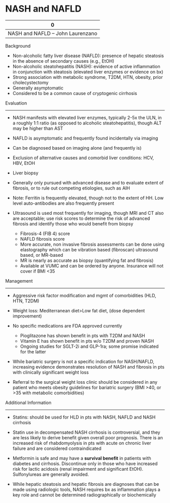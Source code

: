 # NASH and NAFLD
 
| 0                                |
|----------------------------------|
| NASH and NAFLD – John Laurenzano |

Background

-   Non-alcoholic fatty liver disease (NAFLD): presence of hepatic
    steatosis in the absence of secondary causes (e.g., EtOH)
-   Non-alcoholic steatohepatitis (NASH): evidence of active
    inflammation in conjunction with steatosis (elevated liver enzymes
    or evidence on bx)
-   Strong association with metabolic syndrome, T2DM, HTN, obesity,
    prior cholecystectomy
-   Generally asymptomatic
-   Considered to be a common cause of cryptogenic cirrhosis

Evaluation

-   -   -   

-   NASH manifests with elevated liver enzymes, typically 2-5x the ULN,
    in a roughly 1:1 ratio (as opposed to alcoholic steatohepatitis),
    though ALT may be higher than AST

-   NAFLD is asymptomatic and frequently found incidentally via imaging

-   Can be diagnosed based on imaging alone (and frequently is)

-   Exclusion of alternative causes and comorbid liver conditions: HCV,
    HBV, EtOH

-   Liver biopsy

-   Generally only pursued with advanced disease and to evaluate extent
    of fibrosis, or to rule out competing etiologies, such as AIH

-   Note: Ferritin is frequently elevated, though not to the extent of
    HH. Low level auto-antibodies are also frequently present

-   Ultrasound is used most frequently for imaging, though MRI and CT
    also are acceptable;
    use risk scores to determine the risk of advanced fibrosis and
    identify those who would benefit from biopsy
    -   Fibrosis-4 (FIB 4) score
    -   NAFLD fibrosis score
    -   More accurate, non invasive fibrosis assessments can be done
        using elastography which can be vibration based (fibroscan)
        ultrasound based, or MR-based
    -   MR is nearly as accurate as biopsy (quantifying fat and
        fibrosis)
    -   Available at VUMC and can be ordered by anyone. Insurance will
        not cover if BMI \<35

Management

-   -   -   

-   Aggressive risk factor modification and mgmt of comorbidities (HLD,
    HTN, T2DM)

-   Weight loss: Mediterranean diet>Low fat diet, (dose dependent
    improvement)

-   No specific medications are FDA approved currently
    -   Pioglitazone has shown benefit in pts with T2DM and NASH
    -   Vitamin E has shown benefit in pts w/o T2DM and proven NASH
    -   Ongoing studies for SGLT-2i and GLP-1ra; some promise indicated
        for the latter

-   While bariatric surgery is not a specific indication for NASH/NAFLD,
    increasing evidence demonstrates resolution of NASH and fibrosis in
    pts with clinically significant weight loss

-   Referral to the surgical weight loss clinic should be considered in
    any patient who meets obesity guidelines for bariatric surgery
    (BMI >40, or >35 with metabolic comorbidities)

Additional Information

-   -   -   

-   Statins: should be used for HLD in pts with NASH, NAFLD and NASH
    cirrhosis

-   Statin use in decompensated NASH cirrhosis is controversial, and
    they are less likely to derive benefit given overall poor prognosis.
    There is an increased risk of rhabdomyolysis in pts with acute on
    chronic liver failure and are considered contraindicated

-   Metformin is safe and may have a **survival benefit** in patients
    with diabetes and cirrhosis. Discontinue only in those who have
    increased risk for lactic acidosis (renal impairment and significant
    EtOH). Sulfonylureas are generally avoided.

-   While hepatic steatosis and hepatic fibrosis are diagnoses that can
    be made using radiologic tools, NASH requires bx as inflammation
    plays a key role and cannot be determined radiographically or
    biochemically
